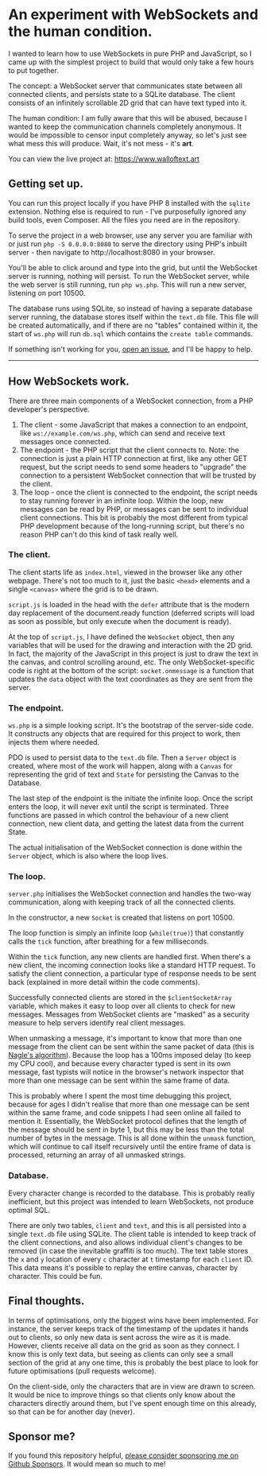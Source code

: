 An experiment with WebSockets and the human condition.
======================================================

I wanted to learn how to use WebSockets in pure PHP and JavaScript, so I came up with the simplest project to build that would only take a few hours to put together.

The concept: a WebSocket server that communicates state between all connected clients, and persists state to a SQLite database. The client consists of an infinitely scrollable 2D grid that can have text typed into it.

The human condition: I am fully aware that this will be abused, because I wanted to keep the communication channels completely anonymous. It would be impossible to censor input completely anyway, so let's just see what mess this will produce. Wait, it's not mess - it's **art**.

You can view the live project at: https://www.walloftext.art

Getting set up.
---------------

You can run this project locally if you have PHP 8 installed with the `sqlite` extension. Nothing else is required to run - I've purposefully ignored any build tools, even Composer. All the files you need are in the repository.

To serve the project in a web browser, use any server you are familiar with or just run `php -S 0.0.0.0:8080` to serve the directory using PHP's inbuilt server - then navigate to http://localhost:8080 in your browser.

You'll be able to click around and type into the grid, but until the WebSocket server is running, nothing will persist. To run the WebSocket server, while the web server is still running, run `php ws.php`. This will run a new server, listening on port 10500.

The database runs using SQLite, so instead of having a separate database server running, the database stores itself within the `text.db` file. This file will be created automatically, and if there are no "tables" contained within it, the start of `ws.php` will run `db.sql` which contains the `create table` commands.

If something isn't working for you, [open an issue](https://github.com/g105b/text/issues), and I'll be happy to help.

***

How WebSockets work.
--------------------

There are three main components of a WebSocket connection, from a PHP developer's perspective.

1) The client - some JavaScript that makes a connection to an endpoint, like `ws://example.com/ws.php`, which can send and receive text messages once connected.
2) The endpoint - the PHP script that the client connects to. Note: the connection is just a plain HTTP connection at first, like any other GET request, but the script needs to send some headers to "upgrade" the connection to a persistent WebSocket connection that will be trusted by the client.
3) The loop - once the client is connected to the endpoint, the script needs to stay running forever in an infinite loop. Within the loop, new messages can be read by PHP, or messages can be sent to individual client connections. This bit is probably the most different from typical PHP development because of the long-running script, but there's no reason PHP can't do this kind of task really well.

### The client.

The client starts life as `index.html`, viewed in the browser like any other webpage. There's not too much to it, just the basic `<head>` elements and a single `<canvas>` where the grid is to be drawn.

`script.js` is loaded in the head with the `defer` attribute that is the modern day replacement of the document.ready function (deferred scripts will load as soon as possible, but only execute when the document is ready).

At the top of `script.js`, I have defined the `WebSocket` object, then any variables that will be used for the drawing and interaction with the 2D grid. In fact, the majority of the JavaScript in this project is just to draw the text in the canvas, and control scrolling around, etc. The only WebSocket-specific code is right at the bottom of the script: `socket.onmessage` is a function that updates the `data` object with the text coordinates as they are sent from the server.

### The endpoint.

`ws.php` is a simple looking script. It's the bootstrap of the server-side code. It constructs any objects that are required for this project to work, then injects them where needed.

PDO is used to persist data to the `text.db` file. Then a `Server` object is created, where most of the work will happen, along with a `Canvas` for representing the grid of text and `State` for persisting the Canvas to the Database.

The last step of the endpoint is the initiate the infinite loop. Once the script enters the loop, it will never exit until the script is terminated. Three functions are passed in which control the behaviour of a new client connection, new client data, and getting the latest data from the current State.

The actual initialisation of the WebSocket connection is done within the `Server` object, which is also where the loop lives.

### The loop.

`server.php` initialises the WebSocket connection and handles the two-way communication, along with keeping track of all the connected clients.

In the constructor, a new `Socket` is created that listens on port 10500.

The loop function is simply an infinite loop (`while(true)`) that constantly calls the `tick` function, after breathing for a few milliseconds.

Within the `tick` function, any new clients are handled first. When there's a new client, the incoming connection looks like a standard HTTP request. To satisfy the client connection, a particular type of response needs to be sent back (explained in more detail within the code comments).

Successfully connected clients are stored in the `$clientSocketArray` variable, which makes it easy to loop over all clients to check for new messages. Messages from WebSocket clients are "masked" as a security measure to help servers identify real client messages.

When unmasking a message, it's important to know that more than one message from the client can be sent within the same packet of data (this is [Nagle's algorithm](https://en.wikipedia.org/wiki/Nagle%27s_algorithm)). Because the loop has a 100ms imposed delay (to keep my CPU cool), and because every character typed is sent in its own message, fast typists will notice in the browser's network inspector that more than one message can be sent within the same frame of data.

This is probably where I spent the most time debugging this project, because for ages I didn't realise that more than one message can be sent within the same frame, and code snippets I had seen online all failed to mention it. Essentially, the WebSocket protocol defines that the length of the message should be sent in byte 1, but this may be less than the total number of bytes in the message. This is all done within the `unmask` function, which will continue to call itself recursively until the entire frame of data is processed, returning an array of all unmasked strings.

### Database.

Every character change is recorded to the database. This is probably really inefficient, but this project was intended to learn WebSockets, not produce optimal SQL.

There are only two tables, `client` and `text`, and this is all persisted into a single `text.db` file using SQLite. The client table is intended to keep track of the client connections, and also allows individual client's changes to be removed (in case the inevitable graffiti is too much). The text table stores the `x` and `y` location of every `c` character at `t` timestamp for each `client` ID. This data means it's possible to replay the entire canvas, character by character. This could be fun.

Final thoughts.
---------------

In terms of optimisations, only the biggest wins have been implemented. For instance, the server keeps track of the timestamp of the updates it hands out to clients, so only new data is sent across the wire as it is made. However, clients receive all data on the grid as soon as they connect. I know this is only text data, but seeing as clients can only see a small section of the grid at any one time, this is probably the best place to look for future optimisations (pull requests welcome). 

On the client-side, only the characters that are in view are drawn to screen. It would be nice to improve things so that clients only know about the characters directly around them, but I've spent enough time on this already, so that can be for another day (never).

Sponsor me?
-----------

If you found this repository helpful, [please consider sponsoring me on Github Sponsors](https://github.com/sponsors/g105b). It would mean so much to me!
